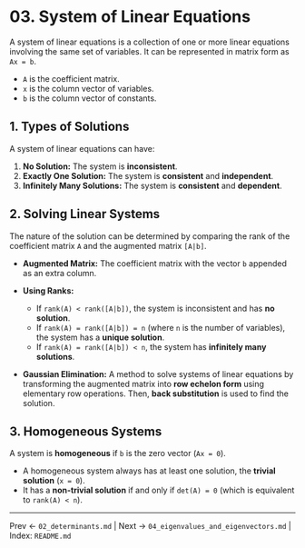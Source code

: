 # 03. System of Linear Equations

A system of linear equations is a collection of one or more linear equations involving the same set of variables. It can be represented in matrix form as `Ax = b`.

- `A` is the coefficient matrix.
- `x` is the column vector of variables.
- `b` is the column vector of constants.

## 1. Types of Solutions
A system of linear equations can have:
1.  **No Solution:** The system is **inconsistent**.
2.  **Exactly One Solution:** The system is **consistent** and **independent**.
3.  **Infinitely Many Solutions:** The system is **consistent** and **dependent**.

## 2. Solving Linear Systems
The nature of the solution can be determined by comparing the rank of the coefficient matrix `A` and the augmented matrix `[A|b]`.

- **Augmented Matrix:** The coefficient matrix with the vector `b` appended as an extra column.

- **Using Ranks:**
  - If `rank(A) < rank([A|b])`, the system is inconsistent and has **no solution**.
  - If `rank(A) = rank([A|b]) = n` (where `n` is the number of variables), the system has a **unique solution**.
  - If `rank(A) = rank([A|b]) < n`, the system has **infinitely many solutions**.

- **Gaussian Elimination:** A method to solve systems of linear equations by transforming the augmented matrix into **row echelon form** using elementary row operations. Then, **back substitution** is used to find the solution.

## 3. Homogeneous Systems
A system is **homogeneous** if `b` is the zero vector (`Ax = 0`).
- A homogeneous system always has at least one solution, the **trivial solution** (`x = 0`).
- It has a **non-trivial solution** if and only if `det(A) = 0` (which is equivalent to `rank(A) < n`).

---
Prev ← `02_determinants.md` | Next → `04_eigenvalues_and_eigenvectors.md` | Index: `README.md`
